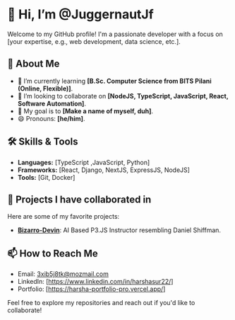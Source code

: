 # 👋 Hi, I’m @JuggernautJf

Welcome to my GitHub profile! I'm a passionate developer with a focus on [your expertise, e.g., web development, data science, etc.].

## 👀 About Me
- 🌱 I’m currently learning **[B.Sc. Computer Science from BITS Pilani (Online, Flexible)]**.
- 💼 I’m looking to collaborate on **[NodeJS, TypeScript, JavaScript, React, Software Automation]**.
- 🎯 My goal is to **[Make a name of myself, duh]**.
- 😄 Pronouns: **[he/him]**.

## 🛠️ Skills & Tools
- **Languages:** [TypeScript ,JavaScript, Python]
- **Frameworks:** [React, Django, NextJS, ExpressJS, NodeJS]
- **Tools:** [Git, Docker]

## 📂 Projects I have collaborated in
Here are some of my favorite projects:
- **[Bizarro-Devin](https://github.com/CodingTrain/Bizarro-Devin)**: AI Based P3.JS Instructor resembling Daniel Shiffman.

## 📫 How to Reach Me
- Email: [3xib5j8tk@mozmail.com](mailto://3xib5j8tk@mozmail.com)
- LinkedIn: [https://www.linkedin.com/in/harshasur22/]
- Portfolio: [https://harsha-portfolio-pro.vercel.app/]
<!--
## 🌐 Socials
- Twitter: [my Twitter handle]
- GitHub: [my GitHub profile link]
-->

Feel free to explore my repositories and reach out if you'd like to collaborate!